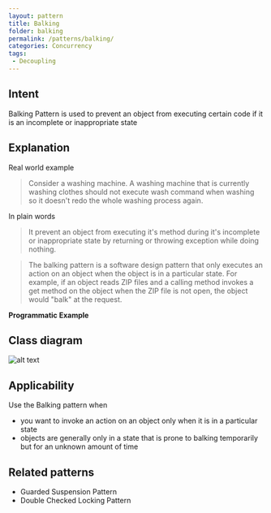 ```yaml
---
layout: pattern
title: Balking
folder: balking
permalink: /patterns/balking/
categories: Concurrency
tags:
 - Decoupling
---
```


## Intent
Balking Pattern is used to prevent an object from executing certain code if it is an
incomplete or inappropriate state

## Explanation

Real world example

> Consider a washing machine. A washing machine that is currently washing clothes should not execute wash command when washing so it doesn't redo the whole washing process again.

In plain words

> It prevent an object from executing it's method during it's incomplete or inappropriate state by returning or throwing exception while doing nothing.

> The balking pattern is a software design pattern that only executes an action on an object when the object is in a particular state. For example, if an object reads ZIP files and a calling method invokes a get method on the object when the ZIP file is not open, the object would "balk" at the request.
 

**Programmatic Example**


## Class diagram
![alt text](./etc/balking.png "Balking")

## Applicability
Use the Balking pattern when

* you want to invoke an action on an object only when it is in a particular state
* objects are generally only in a state that is prone to balking temporarily
but for an unknown amount of time

## Related patterns
* Guarded Suspension Pattern
* Double Checked Locking Pattern

